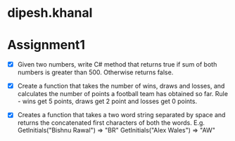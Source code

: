# dipesh.khanal

# Assignment1
- [x]  Given two numbers, write C# method that returns true if sum of both numbers is greater than 500. Otherwise returns false.

- [x] Create a function that takes the number of wins, draws and losses, and calculates the number of points a football team has obtained so far. Rule - wins get 5 points, draws get 2 point and losses get 0 points.

- [x] Creates a function that takes a two word string separated by space and returns the concatenated first characters of both the words. E.g. GetInitials("Bishnu Rawal") => "BR" GetInitials("Alex Wales") => "AW"